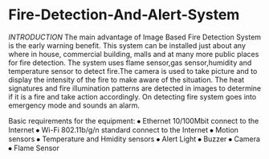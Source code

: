 # Fire-Detection-And-Alert-System
*INTRODUCTION* The main advantage of Image Based Fire Detection System is the early warning benefit. This system can be installed just about any where in house, commercial building, malls and at many more public places for fire detection. The system uses flame sensor,gas sensor,humidity and temperature sensor to detect fire.The camera is used to take picture and to display the intensity of the fire to make aware of the situation.  The heat signatures and fire illumination patterns are detected in images to determine if it is a fire and take action accordingly. On detecting fire system goes into emergency mode and sounds an alarm. 

Basic requirements for the equipment: 
  ⦁ Ethernet 10/100Mbit connect to the Internet 
  ⦁ Wi-Fi 802.11b/g/n standard connect to the Internet 
  ⦁ Motion sensors 
  ⦁ Temperature and Hmidity sensors 
  ⦁ Alert Light 
  ⦁ Buzzer 
  ⦁ Camera
  ⦁ Flame Sensor
